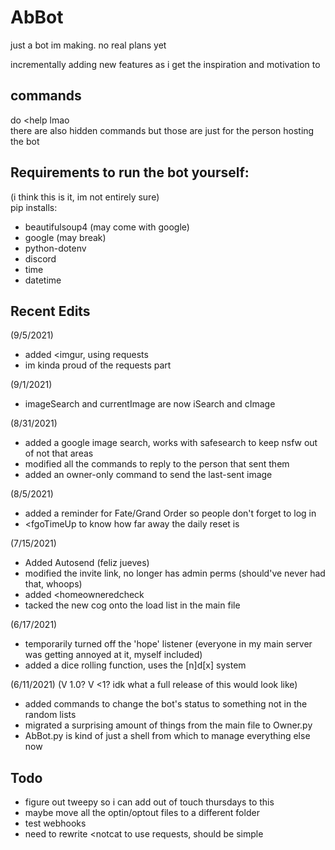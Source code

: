 # AbBot
just a bot im making. no real plans yet

incrementally adding new features as i get the inspiration and motivation to

## commands
do <help lmao  
there are also hidden commands but those are just for the person hosting the bot

## Requirements to run the bot yourself:
(i think this is it, im not entirely sure)  
  pip installs:  
  - beautifulsoup4 (may come with google)
  - google (may break)
  - python-dotenv  
  - discord
  - time
  - datetime

## Recent Edits
(9/5/2021)
- added <imgur, using requests
- im kinda proud of the requests part

(9/1/2021)
- imageSearch and currentImage are now iSearch and cImage

(8/31/2021)
- added a google image search, works with safesearch to keep nsfw out of not that areas
- modified all the commands to reply to the person that sent them
- added an owner-only command to send the last-sent image

(8/5/2021)
- added a reminder for Fate/Grand Order so people don't forget to log in
- <fgoTimeUp to know how far away the daily reset is

(7/15/2021)
- Added Autosend (feliz jueves)
- modified the invite link, no longer has admin perms (should've never had that, whoops)
- added <homeowneredcheck
- tacked the new cog onto the load list in the main file

(6/17/2021)
- temporarily turned off the 'hope' listener (everyone in my main server was getting annoyed at it, myself included)
- added a dice rolling function, uses the [n]d[x] system

(6/11/2021) (V 1.0? V <1? idk what a full release of this would look like)
- added commands to change the bot's status to something not in the random lists
- migrated a surprising amount of things from the main file to Owner.py
- AbBot.py is kind of just a shell from which to manage everything else now

## Todo
- figure out tweepy so i can add out of touch thursdays to this
- maybe move all the optin/optout files to a different folder
- test webhooks
- need to rewrite <notcat to use requests, should be simple